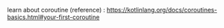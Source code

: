 learn about coroutine (reference) : https://kotlinlang.org/docs/coroutines-basics.html#your-first-coroutine
